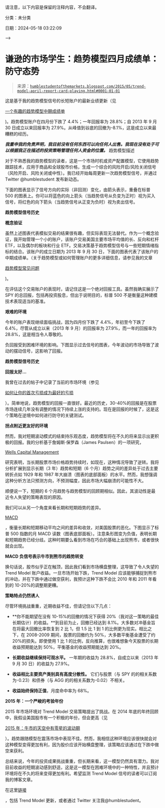请注意，以下内容是保留的注释内容，不会翻译。

分类：未分类

日期：2024-05-18 03:22:09

-->

# 谦逊的市场学生：趋势模型四月成绩单：防守态势

> 来源：[`humblestudentofthemarkets.blogspot.com/2015/05/trend-model-april-report-card-playing.html#0001-01-01`](https://humblestudentofthemarkets.blogspot.com/2015/05/trend-model-april-report-card-playing.html#0001-01-01)

这是基于我的趋势模型信号的长短账户的最新业绩更新（见

[一个有趣的趋势模型中期成绩单](http://humblestudentofthemarkets.blogspot.com/2014/07/an-intriguing-trend-model-interim.html)

)。趋势模型账户在四月份下跌了 4.4%；一年回报率为 28.8%；自 2013 年 9 月 30 日成立以来回报率为 27.9%。从峰值到谷底的回撤为-8.1%，这是成立以来最糟糕的经历。

***我重申我的免责声明，我目前没有任何东西可以向任何人出售。我现在没有处于可以根据我正在描述的投资策略管理任何人资金的位置。*** 趋势模型描述

对于不熟悉我的趋势模型的读者，这是一个市场时机或资产配置模型，它使用趋势跟踪技术，应用于商品和全球股市价格，生成一个综合的风险开启/风险关闭信号（风险开启、风险关闭或中性）。我已经开始每周更新一次趋势模型信号，并通过 Twitter @humblestudent 发布新动态。

下面的图表显示了信号方向的实际（非回测）变化，由箭头表示，重叠在标普 500 的图表上。你可以将蓝色的向上箭头（当趋势信号从负变为正时）视为买入信号，将红色的向下箭头（当趋势信号从正变为负时）视为卖出信号。

**趋势模型信号历史**

**概念验证**

虽然上述图表代表模拟交易的结果很有趣，但实际表现无法替代。作为一个概念验证，我开始管理一个小的账户，该账户交易美国主要市场平均值的长、反向和杠杆 ETF，以及偶尔的板块和行业 ETF。交易决策基于趋势模型信号与一些短期情绪指标的结合。该账户的成立日期为 2013 年 9 月 30 日，下面的图表代表了该账户的中期成绩单。（关于趋势模型或如何管理账户的更多详细信息，请参见我的文章

[趋势模型常见问题](http://humblestudentofthemarkets.blogspot.com/2015/01/trend-model-faq.html)

)。

在评估这个交易账户的表现时，请记住这是一个绝对回报工具。虽然我确实展示了 SPY 的总回报，包括再投资股息，但出于说明目的，标普 500 不是衡量这种建模技术表现适当的基准。

**艰难的环境**

今年的账户表现继续面临挑战，因为四月份下跌了 4.4%，年初至今下跌了 6.4%，尽管从成立以来（2013 年 9 月）的回报率为 27.9%，而一年的回报率为 28.8%，这是相当令人尊敬的。

负回报受到困难环境的影响。下图显示过去信号的图表，今年波动的市场导致了波动的摆动信号，这影响了回报。

**趋势模型信号历史**

**回报太好...**

我曾在过去的帖子中记录了当前的市场环境（参见

[如何让你的首次亏损成为最好的亏损](http://humblestudentofthemarkets.blogspot.com/2015/04/how-to-make-your-first-loss-be-your.html)

）。简单地说，趋势模型的回报一直很好。最近的历史，30-40%的回报是在股票市场连续几年没有调整的情况下持续上涨的支持的。现在是回报的时候了，这是这个策略在逆境中如何进行防守的关键测试。

**拐点附近更友好的环境**

然而，我对短期波动模式的结束持乐观态度，趋势模型将在不久的将来显示出更积极的回报。我的分析基于詹姆斯·保罗森（James Paulsen）的一项研究，

[Wells Capital Management](http://ig.cdn.responsys.net/i4/responsysimages/str2/__RS_CP__/20150406_EMP.pdf)

研究表明，当长期股票市场价格趋势持续时，如现在，这种情况导致了逆转。我将分析扩展到显示长期（3 年）趋势和短期（6 个月）趋势之间的差异处于过去主要转折点如 1929 年和 1987 年大崩溃（图表的底部面板）的水平。然而，我想强调这种分析方法只预测方向，不预测幅度，因此市场大幅崩溃的可能性不大。

顺便说一下，短期的 6 个月趋势与趋势模型的回顾期相似。因此，其波动性是最近令人失望的策略表现的原因。

我们可以从另一个角度来看长期和短期趋势的差异。

[MACD](http://stockcharts.com/school/doku.php?id=chart_school:technical_indicators:moving_average_convergence_divergence_macd)

，衡量长期和短期移动平均之间的差异和收敛，对美国股票的恶化。下图显示了标普 500 指数的月 MACD 读数（图表底部面板）。注意条形图变为负值，表明长期和短期趋势已经分歧。这种时期要么看到市场在巧合的基础上出现熊市，或者很快就会出现。

**MACD 负信号表示牛市到熊市的趋势转变**

换句话说，股市似乎正在触顶，因此我们看到市场横盘整理，这导致了令人失望的 Trend Model 账户收益。一旦市场开始下跌，Trend Model 应该能够捕捉到熊市的冲动，并在下跌中通过做空获利，我预计这种下跌不会比 2010 年和 2011 年看到的 10-20%的调整期更糟。

**策略特点仍然诱人**

尽管环境挑战重重，近期收益不佳，但请记住以下几点：

+   **你不能期望在没有 10-15%的回撤的情况下获得 20%（我对这一策略的最佳长期估计）的收益。**到目前为止，回撤已经达到 8.1%。大多数对冲基金旨在将最大回撤比率恢复到 2 比 1，但 1.5 比 1 到 1 的比例更为现实。相比之下，在 2008-2009 期间，股票的回撤约为 50%，大多数平衡基金遭受了约 20%的损失。即使使用 1 比 1 的比例，反向推算，也很难想象今天股票的长期收益预期能达到 50%，平衡基金的收益预期能达到 20%。

+   **长期收益继续保持可观水平。** 一年期的收益为 28.8%，自成立以来（2013 年 9 月 30 日）的收益为 27.9%。

+   **收益相比主要资产类别具有高度分散性。** 它们与股票（与 SPY 的的相关系数为-0.23）和债券（与 AGG 的的相关系数为-0.02）不相关。

+   **收益始终保持正值**，月度命中率为 68%。

**2015 年：一个严峻的考验年份**

2015 年市场环境对 Trend Model 交易策略提出了挑战。在 2014 年底的年终回顾中，我假设美国股市有一个积极的年份，但会更高（见

[2015 年：牛市的天空中有零星的波动期](http://humblestudentofthemarkets.blogspot.com/2014/12/2015-bullish-skies-with-scattered.html)

）。趋势跟随模型在震荡市场中表现不佳。然而，我相信这种环境应该很快就会对这种模型变得更加有利，因为股价应该开始横盘整理，该策略应该通过在下跌中做空来获利。

总结来说，今年的投资成果挑战重重，但长期来看，这一模型仍然具有潜力。我对目前收益的短期波动感到舒适，这是这一模型在困难环境中的一种特性，并且预计环境将在不久的将来变得更加有利。希望监测 Trend Model 信号的读者可以订阅我的博客文章。

在这里[链接](http://www.feedburner.com/fb/a/emailverifySubmit?feedId=2701205&loc=en_US)

，包括 Trend Model 更新，或者通过 Twitter 关注我@humblestudent。
